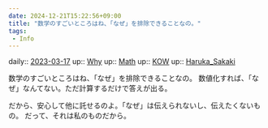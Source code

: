 ```yaml
---
date: 2024-12-21T15:22:56+09:00
title: "数学のすごいところはね、「なぜ」を排除できることなの。"
tags:
 - Info
---
```


daily:: [2023-03-17](/Daily_Note/2023-03-17.md)
up:: [Why](../Bar/Novel/Topics/Why.md)
up:: [Math](../Bar/Novel/Topics/Math.md)
up:: [KOW](../Bar/Novel/Nacaria/KOW.md)
up:: [Haruka_Sakaki](../Bar/Novel/Nacaria/Haruka_Sakaki.md)

数学のすごいところはね、「なぜ」を排除できることなの。
数値化すれば、「なぜ」なんてない。ただ計算するだけで答えが出る。

だから、安心して他に託せるのよ。「なぜ」は伝えられないし、伝えたくないもの。
だって、それは私のものだから。